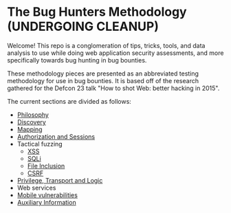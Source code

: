 # The Bug Hunters Methodology (UNDERGOING CLEANUP)

Welcome! This repo is a conglomeration of tips, tricks, tools, and data analysis to use while doing web application security assessments, and more specifically towards bug hunting in bug bounties.

These methodology pieces are presented as an abbreviated testing methodology for use in bug bounties. It is based off of the research gathered for the Defcon 23 talk "How to shot Web: better hacking in 2015". 

The current sections are divided as follows:

* [Philosophy](/01_Philosophy.md)
* [Discovery](/02_Discovery.md)
* [Mapping](/03_Mapping.md)
* [Authorization and Sessions](/04_Authorization_and_Session.md)
* Tactical fuzzing
  * [XSS](/05_XSS.md)
  * [SQLi](/06_SQLi.md)
  * [File Inclusion](/07_File_Upload.md)
  * [CSRF](/08_CSRF.md)
* [Privilege, Transport and Logic](/09_Privledge_Logic_Transport.md)
* Web services
* [Mobile vulnerabilities](/10_Mobile.md)
* [Auxiliary Information](/11_Auxiliary_Info.md)


